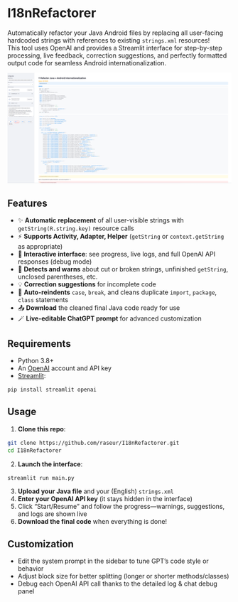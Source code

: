
# I18nRefactorer

Automatically refactor your Java Android files by replacing all user-facing hardcoded strings with references to existing `strings.xml` resources!  
This tool uses OpenAI and provides a Streamlit interface for step-by-step processing, live feedback, correction suggestions, and perfectly formatted output code for seamless Android internationalization.

![Screenshot](interface.png)

## Features

- ✨ **Automatic replacement** of all user-visible strings with `getString(R.string.key)` resource calls  
- ⚡ **Supports Activity, Adapter, Helper** (`getString` or `context.getString` as appropriate)  
- 🚦 **Interactive interface**: see progress, live logs, and full OpenAI API responses (debug mode)  
- 🔎 **Detects and warns** about cut or broken strings, unfinished `getString`, unclosed parentheses, etc.  
- 💡 **Correction suggestions** for incomplete code  
- 🧹 **Auto-reindents** `case`, `break`, and cleans duplicate `import`, `package`, `class` statements  
- 📤 **Download** the cleaned final Java code ready for use  
- 🪄 **Live-editable ChatGPT prompt** for advanced customization

## Requirements

- Python 3.8+
- An [OpenAI](https://platform.openai.com/) account and API key
- [Streamlit](https://docs.streamlit.io/):

```bash
pip install streamlit openai
```

## Usage

1. **Clone this repo**:

```bash
git clone https://github.com/raseur/I18nRefactorer.git
cd I18nRefactorer
```

2. **Launch the interface**:

```bash
streamlit run main.py
```

3. **Upload your Java file** and your (English) `strings.xml`
4. **Enter your OpenAI API key** (it stays hidden in the interface)
5. Click “Start/Resume” and follow the progress—warnings, suggestions, and logs are shown live  
6. **Download the final code** when everything is done!

## Customization

- Edit the system prompt in the sidebar to tune GPT’s code style or behavior
- Adjust block size for better splitting (longer or shorter methods/classes)
- Debug each OpenAI API call thanks to the detailed log & chat debug panel
